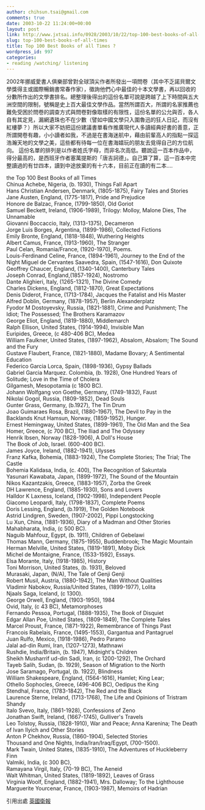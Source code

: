```yaml
---
author: chihsun.tsai@gmail.com
comments: true
date: 2003-10-22 11:24:00+00:00
layout: post
link: http://www.jxtsai.info/0928/2003/10/22/top-100-best-books-of-all-times/
slug: top-100-best-books-of-all-times
title: Top 100 Best Books of all Times ?
wordpress_id: 997
categories:
- reading /watching/ listening
---
```


2002年挪威愛書人俱樂部曾對全球頂尖作者所發出一項問卷（其中不乏諾貝爾文學獎得主或國際暢銷書常春作家），徵詢他們心中最佳的十本文學書，再以回收的分數所作出的文學書排名。總整理後得出的這份名單可說是跨越了上下時間與五大洲空間的限制，號稱是史上百大最佳文學作品。當然所謂百大，所謂的名家推薦也難免受困於問卷的調查方式與問卷對像取樣的有限性，這份名單的公允與否，各人自有其定見，漏網遺珠也不在少數（譬如中國文學只入圍魯迅的狂人日記，而沒有紅樓夢？）所以大家不妨把這份建議書單看作推廣現代人多讀經典好書的善意，正所謂開卷有趣，小小讀者如我，不過是在書海迷航中，藉由前輩高人的指點一探這浩瀚天地的文學之美，這些都有待每一位在書海嬉玩的朋友去覓得自己的方位航向。  這份名單的排列是以作者姓氏字母，而非名次高低。聽說這一百本作品中，得分最高的，是西班牙作者塞萬提斯的「唐吉訶德」。自己算了算，這一百本中完整讀過的有廿四本，讀到中途放棄的有十六本，目前正在讀的有二本....  
  
the Top 100 Best Books of all Times    
Chinua Achebe, Nigeria, (b. 1930), Things Fall Apart    
Hans Christian Andersen, Denmark, (1805-1875), Fairy Tales and Stories    
Jane Austen, England, (1775-1817), Pride and Prejudice    
Honore de Balzac, France, (1799-1850), Old Goriot    
Samuel Beckett, Ireland, (1906-1989), Trilogy: Molloy, Malone Dies, The Unnamable    
Giovanni Boccaccio, Italy, (1313-1375), Decameron    
Jorge Luis Borges, Argentina, (1899-1986), Collected Fictions    
Emily Bronte, England, (1818-1848), Wuthering Heights    
Albert Camus, France, (1913-1960), The Stranger    
Paul Celan, Romania/France, (1920-1970), Poems.   
Louis-Ferdinand Celine, France, (1894-1961), Journey to the End of the Night  Miguel de Cervantes Saavedra, Spain, (1547-1616), Don Quixote   
Geoffrey Chaucer, England, (1340-1400), Canterbury Tales    
Joseph Conrad, England,(1857-1924), Nostromo    
Dante Alighieri, Italy, (1265-1321), The Divine Comedy    
Charles Dickens, England, (1812-1870), Great Expectations    
Denis Diderot, France, (1713-1784), Jacques the Fatalist and His Master    
Alfred Doblin, Germany, (1878-1957), Berlin Alexanderplatz    
Fyodor M Dostoyevsky, Russia, (1821-1881), Crime and Punishment; The Idiot; The Possessed; The Brothers Karamazov    
George Eliot, England, (1819-1880), Middlemarch    
Ralph Ellison, United States, (1914-1994), Invisible Man    
Euripides, Greece, (c 480-406 BC), Medea    
William Faulkner, United States, (1897-1962), Absalom, Absalom; The Sound and the Fury   
Gustave Flaubert, France, (1821-1880), Madame Bovary; A Sentimental Education    
Federico Garcia Lorca, Spain, (1898-1936), Gypsy Ballads    
Gabriel Garcia Marquez. Colombia, (b. 1928), One Hundred Years of Solitude; Love in the Time of Cholera    
Gilgamesh, Mesopotamia (c 1800 BC).   
Johann Wolfgang von Goethe, Germany, (1749-1832), Faust    
Nikolai Gogol, Russia, (1809-1852), Dead Souls    
Gunter Grass, Germany, (b.1927), The Tin Drum   
Joao Guimaraes Rosa, Brazil, (1880-1967), The Devil to Pay in the Backlands  Knut Hamsun, Norway, (1859-1952), Hunger.   
Ernest Hemingway, United States, (1899-1961), The Old Man and the Sea   
Homer, Greece, (c 700 BC), The Iliad and The Odyssey    
Henrik Ibsen, Norway (1828-1906), A Doll's House    
The Book of Job, Israel. (600-400 BC).   
James Joyce, Ireland, (1882-1941), Ulysses    
Franz Kafka, Bohemia, (1883-1924), The Complete Stories; The Trial; The Castle   
Bohemia Kalidasa, India, (c. 400), The Recognition of Sakuntala    
Yasunari Kawabata, Japan, (1899-1972), The Sound of the Mountain    
Nikos Kazantzakis, Greece, (1883-1957), Zorba the Greek    
DH Lawrence, England, (1885-1930), Sons and Lovers    
Halldor K Laxness, Iceland, (1902-1998), Independent People    
Giacomo Leopardi, Italy, (1798-1837), Complete Poems    
Doris Lessing, England, (b.1919), The Golden Notebook    
Astrid Lindgren, Sweden, (1907-2002), Pippi Longstocking    
Lu Xun, China, (1881-1936), Diary of a Madman and Other Stories    
Mahabharata, India, (c 500 BC).   
Naguib Mahfouz, Egypt, (b. 1911), Children of Gebelawi    
Thomas Mann, Germany, (1875-1955), Buddenbrook; The Magic Mountain    
Herman Melville, United States, (1819-1891), Moby Dick   
Michel de Montaigne, France, (1533-1592), Essays.   
Elsa Morante, Italy, (1918-1985), History    
Toni Morrison, United States, (b. 1931), Beloved    
Murasaki, Japan, (N/A), The Tale of Genji Genji    
Robert Musil, Austria, (1880-1942), The Man Without Qualities    
Vladimir Nabokov, Russia/United States, (1899-1977), Lolita    
Njaals Saga, Iceland, (c 1300).   
George Orwell, England, (1903-1950), 1984    
Ovid, Italy, (c 43 BC), Metamorphoses    
Fernando Pessoa, Portugal, (1888-1935), The Book of Disquiet    
Edgar Allan Poe, United States, (1809-1849), The Complete Tales    
Marcel Proust, France, (1871-1922), Remembrance of Things Past    
Francois Rabelais, France, (1495-1553), Gargantua and Pantagruel    
Juan Rulfo, Mexico, (1918-1986), Pedro Paramo    
Jalal ad-din Rumi, Iran, (1207-1273), Mathnawi     
Rushdie, India/Britain, (b. 1947), Midnight's Children    
Sheikh Musharrif ud-din Sadi, Iran, (c 1200-1292), The Orchard    
Tayeb Salih, Sudan, (b. 1929), Season of Migration to the North    
Jose Saramago, Portugal, (b. 1922), Blindness    
William Shakespeare, England, (1564-1616), Hamlet; King Lear;   
Othello  Sophocles, Greece, (496-406 BC), Oedipus the King   
Stendhal, France, (1783-1842), The Red and the Black    
Laurence Sterne, Ireland, (1713-1768), The Life and Opinions of Tristram Shandy    
Italo Svevo, Italy, (1861-1928), Confessions of Zeno    
Jonathan Swift, Ireland, (1667-1745), Gulliver's Travels    
Leo Tolstoy, Russia, (1828-1910), War and Peace; Anna Karenina; The Death of Ivan Ilyich and Other Stories    
Anton P Chekhov, Russia, (1860-1904), Selected Stories    
Thousand and One Nights, India/Iran/Iraq/Egypt, (700-1500).   
Mark Twain, United States, (1835-1910), The Adventures of Huckleberry Finn    
Valmiki, India, (c 300 BC),   
Ramayana  Virgil, Italy, (70-19 BC), The Aeneid    
Walt Whitman, United States, (1819-1892), Leaves of Grass   
Virginia Woolf, England, (1882-1941), Mrs. Dalloway; To the Lighthouse  Marguerite Yourcenar, France, (1903-1987), Memoirs of Hadrian   
  
引用出處 [英國衛報](http://www.theguardian.com/books/series/the-100-best-novels/2003/oct/12/all)
